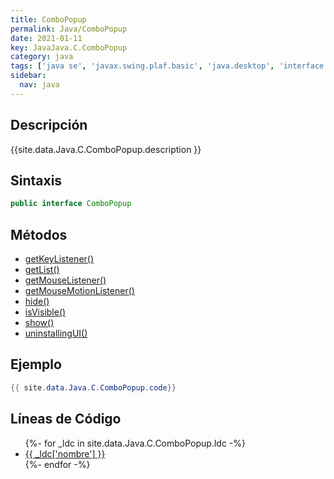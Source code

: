 ```yaml
---
title: ComboPopup
permalink: Java/ComboPopup
date: 2021-01-11
key: JavaJava.C.ComboPopup
category: java
tags: ['java se', 'javax.swing.plaf.basic', 'java.desktop', 'interface java', 'Java 1.0']
sidebar: 
  nav: java
---
```


## Descripción
{{site.data.Java.C.ComboPopup.description }}

## Sintaxis
~~~java
public interface ComboPopup
~~~

## Métodos
* [getKeyListener()](/Java/ComboPopup/getKeyListener)
* [getList()](/Java/ComboPopup/getList)
* [getMouseListener()](/Java/ComboPopup/getMouseListener)
* [getMouseMotionListener()](/Java/ComboPopup/getMouseMotionListener)
* [hide()](/Java/ComboPopup/hide)
* [isVisible()](/Java/ComboPopup/isVisible)
* [show()](/Java/ComboPopup/show)
* [uninstallingUI()](/Java/ComboPopup/uninstallingUI)

## Ejemplo
~~~java
{{ site.data.Java.C.ComboPopup.code}}
~~~

## Líneas de Código
<ul>
{%- for _ldc in site.data.Java.C.ComboPopup.ldc -%}
   <li>
       <a href="{{_ldc['url'] }}">{{ _ldc['nombre'] }}</a>
   </li>
{%- endfor -%}
</ul>
